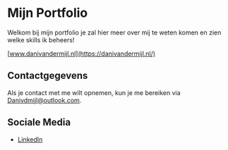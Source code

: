 # Mijn Portfolio

Welkom bij mijn portfolio je zal hier meer over mij te weten komen en zien welke skills ik beheers!

[www.danivandermijl.nl](https://danivandermijl.nl/)

## Contactgegevens

Als je contact met me wilt opnemen, kun je me bereiken via [Danivdmijl@outlook.com](mailto:Danivdmijl@outlook.com).

## Sociale Media

- [LinkedIn](https://www.linkedin.com/in/dani-van-der-mijl-163246232/)
